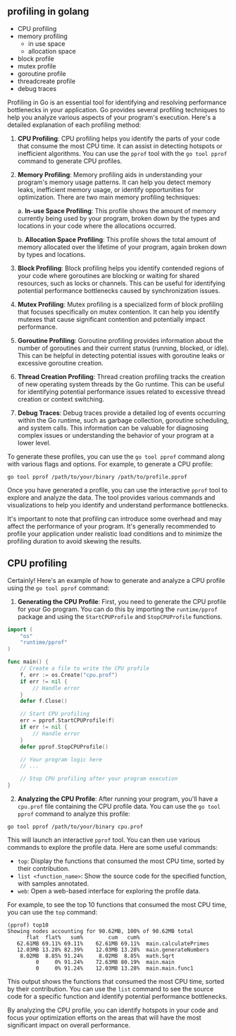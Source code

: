 ## profiling in golang

- CPU profiling 
- memory profiling 
  - in use space 
  - allocation space 
- block profile
- mutex profile 
- goroutine profile 
- threadcreate profile 
- debug traces

Profiling in Go is an essential tool for identifying and resolving performance bottlenecks in your application. Go provides several profiling techniques to help you analyze various aspects of your program's execution. Here's a detailed explanation of each profiling method:

1. **CPU Profiling**:
   CPU profiling helps you identify the parts of your code that consume the most CPU time. It can assist in detecting hotspots or inefficient algorithms. You can use the `pprof` tool with the `go tool pprof` command to generate CPU profiles.

2. **Memory Profiling**:
   Memory profiling aids in understanding your program's memory usage patterns. It can help you detect memory leaks, inefficient memory usage, or identify opportunities for optimization. There are two main memory profiling techniques:
   
   a. **In-use Space Profiling**: This profile shows the amount of memory currently being used by your program, broken down by the types and locations in your code where the allocations occurred.
   
   b. **Allocation Space Profiling**: This profile shows the total amount of memory allocated over the lifetime of your program, again broken down by types and locations.

3. **Block Profiling**:
   Block profiling helps you identify contended regions of your code where goroutines are blocking or waiting for shared resources, such as locks or channels. This can be useful for identifying potential performance bottlenecks caused by synchronization issues.

4. **Mutex Profiling**:
   Mutex profiling is a specialized form of block profiling that focuses specifically on mutex contention. It can help you identify mutexes that cause significant contention and potentially impact performance.

5. **Goroutine Profiling**:
   Goroutine profiling provides information about the number of goroutines and their current status (running, blocked, or idle). This can be helpful in detecting potential issues with goroutine leaks or excessive goroutine creation.

6. **Thread Creation Profiling**:
   Thread creation profiling tracks the creation of new operating system threads by the Go runtime. This can be useful for identifying potential performance issues related to excessive thread creation or context switching.

7. **Debug Traces**:
   Debug traces provide a detailed log of events occurring within the Go runtime, such as garbage collection, goroutine scheduling, and system calls. This information can be valuable for diagnosing complex issues or understanding the behavior of your program at a lower level.

To generate these profiles, you can use the `go tool pprof` command along with various flags and options. For example, to generate a CPU profile:

```
go tool pprof /path/to/your/binary /path/to/profile.pprof
```

Once you have generated a profile, you can use the interactive `pprof` tool to explore and analyze the data. The tool provides various commands and visualizations to help you identify and understand performance bottlenecks.

It's important to note that profiling can introduce some overhead and may affect the performance of your program. It's generally recommended to profile your application under realistic load conditions and to minimize the profiling duration to avoid skewing the results.



## CPU profiling

Certainly! Here's an example of how to generate and analyze a CPU profile using the `go tool pprof` command:

1. **Generating the CPU Profile**:
   First, you need to generate the CPU profile for your Go program. You can do this by importing the `runtime/pprof` package and using the `StartCPUProfile` and `StopCPUProfile` functions.

```go
import (
    "os"
    "runtime/pprof"
)

func main() {
    // Create a file to write the CPU profile
    f, err := os.Create("cpu.prof")
    if err != nil {
        // Handle error
    }
    defer f.Close()

    // Start CPU profiling
    err = pprof.StartCPUProfile(f)
    if err != nil {
        // Handle error
    }
    defer pprof.StopCPUProfile()

    // Your program logic here
    // ...

    // Stop CPU profiling after your program execution
}
```

2. **Analyzing the CPU Profile**:
   After running your program, you'll have a `cpu.prof` file containing the CPU profile data. You can use the `go tool pprof` command to analyze this profile:

```
go tool pprof /path/to/your/binary cpu.prof
```

This will launch an interactive `pprof` tool. You can then use various commands to explore the profile data. Here are some useful commands:

- `top`: Display the functions that consumed the most CPU time, sorted by their contribution.
- `list <function_name>`: Show the source code for the specified function, with samples annotated.
- `web`: Open a web-based interface for exploring the profile data.

For example, to see the top 10 functions that consumed the most CPU time, you can use the `top` command:

```
(pprof) top10
Showing nodes accounting for 90.62MB, 100% of 90.62MB total
      flat  flat%   sum%        cum   cum%
   62.61MB 69.11% 69.11%    62.61MB 69.11%  main.calculatePrimes
   12.03MB 13.28% 82.39%    12.03MB 13.28%  main.generateNumbers
    8.02MB  8.85% 91.24%     8.02MB  8.85%  math.Sqrt
         0     0% 91.24%    72.63MB 80.19%  main.main
         0     0% 91.24%    12.03MB 13.28%  main.main.func1
```

This output shows the functions that consumed the most CPU time, sorted by their contribution. You can use the `list` command to see the source code for a specific function and identify potential performance bottlenecks.

By analyzing the CPU profile, you can identify hotspots in your code and focus your optimization efforts on the areas that will have the most significant impact on overall performance.
